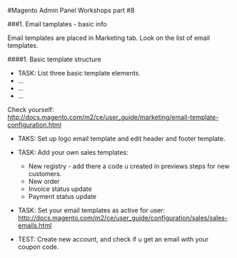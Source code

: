 #Magento Admin Panel Workshops part #8

###1. Email tamplates - basic info

Email templates are placed in Marketing tab.
Look on the list of email templates.

####1. Basic template structure
* TASK:
List three basic template elements.
* ...
* ...
* ...

Check yourself: http://docs.magento.com/m2/ce/user_guide/marketing/email-template-configuration.html

* TAKS:
Set up logo email template and edit header and footer template.


* TASK: 
Add your own sales templates:
  * New registry - add there a code u created in previews steps for new customers.
  * New order
  * Invoice status update
  * Payment status update

* TASK:
Set your email templates as active for user:
http://docs.magento.com/m2/ce/user_guide/configuration/sales/sales-emails.html

* TEST: Create new account, and check if u get an email with your coupon code.
